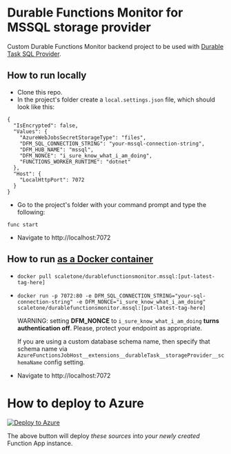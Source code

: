 # Durable Functions Monitor for MSSQL storage provider

Custom Durable Functions Monitor backend project to be used with [Durable Task SQL Provider](https://microsoft.github.io/durabletask-mssql/#/).

## How to run locally

* Clone this repo.
* In the project's folder create a `local.settings.json` file, which should look like this:

```
{
  "IsEncrypted": false,
  "Values": {
    "AzureWebJobsSecretStorageType": "files",
    "DFM_SQL_CONNECTION_STRING": "your-mssql-connection-string",
    "DFM_HUB_NAME": "mssql",
    "DFM_NONCE": "i_sure_know_what_i_am_doing",
    "FUNCTIONS_WORKER_RUNTIME": "dotnet"
  },
  "Host": {
    "LocalHttpPort": 7072
  }
}
```

* Go to the project's folder with your command prompt and type the following:

```
func start
```

* Navigate to http://localhost:7072


## How to run [as a Docker container](https://hub.docker.com/repository/docker/scaletone/durablefunctionsmonitor.mssql)

* `docker pull scaletone/durablefunctionsmonitor.mssql:[put-latest-tag-here]`
* `docker run -p 7072:80 -e DFM_SQL_CONNECTION_STRING="your-sql-connection-string" -e DFM_NONCE="i_sure_know_what_i_am_doing" scaletone/durablefunctionsmonitor.mssql:[put-latest-tag-here]`

   WARNING: setting **DFM_NONCE** to `i_sure_know_what_i_am_doing` **turns authentication off**. Please, protect your endpoint as appropriate.
   
   If you are using a custom database schema name, then specify that schema name via `AzureFunctionsJobHost__extensions__durableTask__storageProvider__schemaName` config setting.

* Navigate to http://localhost:7072


# How to deploy to Azure

[![Deploy to Azure](https://aka.ms/deploytoazurebutton)](https://portal.azure.com/#create/Microsoft.Template/uri/https%3A%2F%2Fraw.githubusercontent.com%2Fmicrosoft%2FDurableFunctionsMonitor%2Fmain%2Fcustom-backends%2Fmssql%2Farm-template.json)

The above button will deploy *these sources* into *your newly created* Function App instance.

